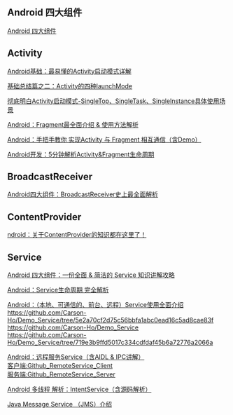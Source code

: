 Android 四大组件
---
[Android 四大组件](https://www.jianshu.com/u/383970bef0a0) 

Activity
---
[Android基础：最易懂的Activity启动模式详解 ](https://www.jianshu.com/p/399e83d02e33)  

[基础总结篇之二：Activity的四种launchMode](https://blog.csdn.net/liuhe688/article/details/6754323/)  

[彻底明白Activity启动模式-SingleTop、SingleTask、SingleInstance具体使用场景](https://blog.csdn.net/u011682673/article/details/53313795)  



[Android：Fragment最全面介绍 & 使用方法解析](https://www.jianshu.com/p/2bf21cefb763)  

[Android：手把手教你 实现Activity 与 Fragment 相互通信（含Demo）](https://www.jianshu.com/p/825eb1f98c19)  

[Android开发：5分钟解析Activity&Fragment生命周期](https://www.jianshu.com/p/b1ff03a7bb1f)  

BroadcastReceiver
---
[Android四大组件：BroadcastReceiver史上最全面解析](https://www.jianshu.com/p/ca3d87a4cdf3)  

ContentProvider
---
[ndroid：关于ContentProvider的知识都在这里了！](https://www.jianshu.com/p/ea8bc4aaf057)  

Service
---

[Android 四大组件：一份全面 & 简洁的 Service 知识讲解攻略](https://www.jianshu.com/p/d963c55c3ab9)  

[Android：Service生命周期 完全解析](https://www.jianshu.com/p/8d0cde35eb10)  

[Android：（本地、可通信的、前台、远程）Service使用全面介绍](https://www.jianshu.com/p/e04c4239b07e)  
https://github.com/Carson-Ho/Demo_Service/tree/5e2a70cf2d75c56bbfa1abc0ead16c5ad8cae83f  
https://github.com/Carson-Ho/Demo_Service  
https://github.com/Carson-Ho/Demo_Service/tree/719e3b9ffd5017c334cdfdaf45b6a72776a2066a  

[Android：远程服务Service（含AIDL & IPC讲解）](https://www.jianshu.com/p/34326751b2c6)  
[客户端:Github_RemoteService_Client](https://github.com/Carson-Ho/Service_Client)  
[服务端:Github_RemoteService_Server](https://github.com/Carson-Ho/Service_Server)  

[Android 多线程 解析：IntentService（含源码解析）](https://www.jianshu.com/p/8a3c44a9173a)  

[Java Message Service （JMS）介绍](http://blog.csdn.net/lucifer821031/article/details/2064541)  

